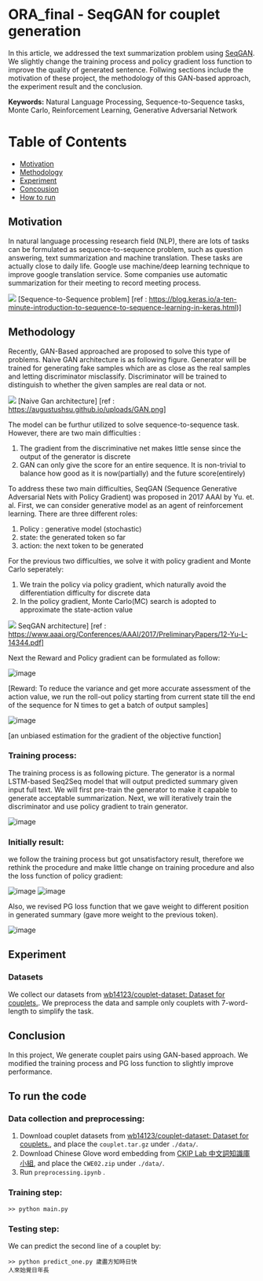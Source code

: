 # ORA_final - SeqGAN for couplet generation

In this article, we addressed the text summarization problem using [SeqGAN](https://arxiv.org/abs/1609.05473). We slightly change the training process and policy gradient loss function to improve the quality of generated sentence. Follwing sections include the motivation of these project, the methodology of this GAN-based approach, the experiment result and the conclusion.

**Keywords:** Natural Language Processing, Sequence-to-Sequence tasks, Monte Carlo, Reinforcement Learning, Generative Adversarial Network

# Table of Contents

- [Motivation](#motivation)
- [Methodology](#methodology)
- [Experiment](#experiment)
- [Concousion](#oncousion)
- [How to run](#howtorun)
## Motivation <a name="motivation"></a>

In natural language processing research field (NLP), there are lots of tasks can be formulated as sequence-to-sequence problem, such as question answering, text summarization and machine translation. These tasks are actually close to daily life. Google use machine/deep learning technique to improve google translation service. Some companies use automatic summarization for their meeting to record meeting process.  

![](https://blog.keras.io/img/seq2seq/seq2seq-teacher-forcing.png) 
[Sequence-to-Sequence problem]
[ref : https://blog.keras.io/a-ten-minute-introduction-to-sequence-to-sequence-learning-in-keras.html)]

## Methodology <a name="methodology"></a>
Recently, GAN-Based approached are proposed to solve this type of problems. Naive GAN architecture is as following figure. Generator will be trained for generating fake samples which are as close as the real samples and letting discriminator misclassify. Discriminator will be trained to distinguish to whether the given samples are real data or not. 

![](https://augustushsu.github.io/uploads/GAN.png)
[Naive Gan architecture]
[ref : https://augustushsu.github.io/uploads/GAN.png]

The model can be furthur utilized to solve sequence-to-sequence task. However, there are two main difficulties :
1. The gradient from the discriminative net makes little sense since the output of the generator is discrete
2. GAN can only give the score for an entire sequence. It is non-trivial to balance how good as it is now(partially) and the future score(entirely)

To address these two main difficulties, SeqGAN (Sequence Generative Adversarial Nets with Policy Gradient) was proposed in 2017 AAAI by Yu. et. al. First, we can consider generative model as an agent of reinforcement learning. There are three different roles:
1. Policy : generative model (stochastic)
2. state: the generated token so far
3. action: the next token to be generated

For the previous two difficulties, we solve it with policy gradient and Monte Carlo seperately:
1. We train the policy via policy gradient, which naturally avoid the differentiation difficulty for discrete data
2. In the policy gradient, Monte Carlo(MC) search is adopted to approximate the state-action value

![](https://i.imgur.com/1BwlIDP.png)
SeqGAN architecture]
[ref : https://www.aaai.org/Conferences/AAAI/2017/PreliminaryPapers/12-Yu-L-14344.pdf]

Next the Reward and Policy gradient can be formulated as follow:

![image](https://user-images.githubusercontent.com/22761888/122669722-3ca98c00-d1f1-11eb-9bfe-4fca928f8174.png)

[Reward: To reduce the variance and get more accurate assessment of the action value, we run the roll-out policy starting
from current state till the end of the sequence for N times to
get a batch of output samples]

![image](https://user-images.githubusercontent.com/22761888/122669745-5a76f100-d1f1-11eb-9384-3a39e5164e5b.png)

[an unbiased estimation for the gradient of the objective function]

### Training process:

The training process is as following picture. The generator is a normal LSTM-based Seq2Seq model that will output predicted summary given input full text. We will first pre-train the generator to make it capable to generate acceptable summarization. Next, we will iteratively train the discriminator and use policy gradient to train generator.

![image](https://user-images.githubusercontent.com/22761888/122670362-4e406300-d1f4-11eb-8820-d637d6480a8d.png)

### Initially result:

we follow the training process but got unsatisfactory result, therefore we rethink the procedure and make little change on training procedure and also the loss function of policy gradient:

![image](https://user-images.githubusercontent.com/22761888/122670483-ef2f1e00-d1f4-11eb-8d0a-9abed2553bec.png)
![image](https://user-images.githubusercontent.com/22761888/122670490-f6eec280-d1f4-11eb-8df3-1fc4ee640ac3.png)

Also, we revised PG loss function that we gave weight to different position in generated summary (gave more weight to the previous token).

![image](https://user-images.githubusercontent.com/22761888/122670512-0e2db000-d1f5-11eb-9372-5942f6c5c2af.png)

## Experiment <a name="experiment"></a>

### Datasets

We collect our datasets from [wb14123/couplet-dataset: Dataset for couplets.](https://github.com/wb14123/couplet-dataset). We preprocess the data and sample only couplets with 7-word-length to simplify the task.

## Conclusion <a name="conclusion"></a>

In this project, We generate couplet pairs using GAN-based approach. We modified the training process and PG loss function to slightly improve performance.

## To run the code <a name="howtorun"></a>

### Data collection and preprocessing:

1. Download couplet datasets from [wb14123/couplet-dataset: Dataset for couplets.](https://github.com/wb14123/couplet-dataset), and place the `couplet.tar.gz` under `./data/`.
2. Download Chinese Glove word embedding from [CKIP Lab 中文詞知識庫小組](https://ckip.iis.sinica.edu.tw/project/embedding), and place the `CWE02.zip` under `./data/`.
3. Run `preprocessing.ipynb` .

### Training step:

```
>> python main.py
```

### Testing step:

We can predict the second line of a couplet by:
```
>> python predict_one.py 歲盡方知時日快
人來始覺日年長
```
